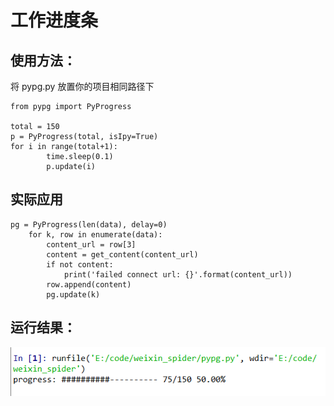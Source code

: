 # 工作进度条

## 使用方法：

将 pypg.py 放置你的项目相同路径下

```
from pypg import PyProgress

total = 150
p = PyProgress(total, isIpy=True)
for i in range(total+1):
        time.sleep(0.1)
        p.update(i)
```

## 实际应用

```
pg = PyProgress(len(data), delay=0)
    for k, row in enumerate(data):
        content_url = row[3]
        content = get_content(content_url)
        if not content:
            print('failed connect url: {}'.format(content_url))
        row.append(content)
        pg.update(k)
```

## 运行结果：
![运行结果](src/0.png)
